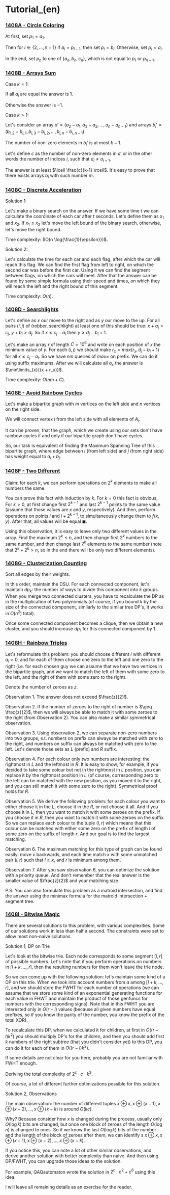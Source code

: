 # Tutorial_(en)


### [1408A - Circle Coloring](../problems/A._Circle_Coloring.md "Grakn Forces 2020")

At first, set $p_1 = a_1$.

Then for $i \in \{2, \ldots, n-1\}$ if $a_i = p_{i-1}$, then set $p_i = b_i$. Otherwise, set $p_i = a_i$.

 In the end, set $p_n$ to one of $\{a_n, b_n, c_n\}$, which is not equal to $p_1$ or $p_{n-1}$.

 
### [1408B - Arrays Sum](../problems/B._Arrays_Sum.md "Grakn Forces 2020")

Case $k = 1$:

If all $a_i$ are equal the answer is $1$.

Otherwise the answer is $-1$.

Case $k > 1$:

Let's consider an array $a' = (a_2 - a_1, a_3 - a_2, \ldots, a_n - a_{n-1})$ and arrays $b_i' = (b_{i, 2} - b_{i, 1}, b_{i, 3} - b_{i, 2}, \ldots, b_{i, n} - b_{i, n-1})$.

The number of non-zero elements in $b_i'$ is at most $k-1$.

Let's define $c$ as the number of non-zero elements in $a'$ or in the other words the number of indices $i$, such that $a_i \neq a_{i+1}$.

The answer is at least $\lceil \frac{c}{k-1} \rceil$. It's easy to prove that there exists arrays $b_i$ with such number $m$.

 
### [1408C - Discrete Acceleration](../problems/C._Discrete_Acceleration.md "Grakn Forces 2020")

Solution $1$:

Let's make a binary search on the answer. If we have some time $t$ we can calculate the coordinate of each car after $t$ seconds. Let's define them as $x_1$ and $x_2$. If $x_1 \leq x_2$ let's move the left bound of the binary search, otherwise, let's move the right bound.

Time complexity: $O(n \log{\frac{1}{\epsilon}})$.

Solution $2$:

Let's calculate the time for each car and each flag, after which the car will reach this flag. We can find the first flag from left to right, on which the second car was before the first car. Using it we can find the segment between flags, on which the cars will meet. After that the answer can be found by some simple formula using their speed and times, on which they will reach the left and the right bound of this segment.

Time complexity: $O(n)$.

 
### [1408D - Searchlights](../problems/D._Searchlights.md "Grakn Forces 2020")

Let's define as $x$ our move to the right and as $y$ our move to the up. For all pairs $(i, j)$ of (robber, searchlight) at least one of this should be true: $x + a_i > c_j$, $y + b_i > d_j$. So if $x \leq c_j - a_i$ then $y \geq d_j - b_i + 1$.

Let's make an array $r$ of length $C = 10^6$ and write on each position of $x$ the minimum value of $y$. For each $(i, j)$ we should make $r_x = max(r_x, d_j - b_i + 1)$ for all $x \leq c_j - a_i$. So we have $nm$ queries of $max=$ on prefix. We can do it using suffix maximums. After we will calculate all $a_x$ the answer is $\min\limits_{x}{(x + r_x)}$.

Time complexity: $O(nm + C)$.

 
### [1408E - Avoid Rainbow Cycles](../problems/E._Avoid_Rainbow_Cycles.md "Grakn Forces 2020")

Let's make a bipartite graph with $m$ vertices on the left side and $n$ vertices on the right side.

We will connect vertex $i$ from the left side with all elements of $A_i$.

It can be proven, that the graph, which we create using our sets don't have rainbow cycles if and only if our bipartite graph don't have cycles.

So, our task is equivalent of finding the Maximum Spanning Tree of this bipartite graph, where edge between $i$ (from left side) and $j$ (from right side) has weight equal to $a_i + b_j$.

 
### [1408F - Two Different](../problems/F._Two_Different.md "Grakn Forces 2020")

Claim: for each $k$, we can perform operations on $2^k$ elements to make all numbers the same.

You can prove this fact with induction by $k$. For $k=0$ this fact is obvious, For $k>0$, at first change first $2^{k-1}$ and last $2^{k-1}$ points to the same value (assume that those values are $x$ and $y$, respectively). And then, perform operations on points $i$ and $i + 2^{k-1}$, to simultaneously change them to $f(x,y)$. After that, all values will be equal $\blacksquare$.

Using this observation, it is easy to leave only two different values in the array. Find the maximum $2^k \leq n$, and then change first $2^k$ numbers to the same number, and then change last $2^k$ elements to the same number (note that $2^k + 2^k > n$, so in the end there will be only two different elements).

 
### [1408G - Clusterization Counting](../problems/G._Clusterization_Counting.md "Grakn Forces 2020")

Sort all edges by their weights. 

In this order, maintain the DSU. For each connected component, let's maintain $dp_k$: the number of ways to divide this component into $k$ groups. When you merge two connected clusters, you have to recalculate the DP as in the multiplication of two polynomials (of course, if you bound $k$ by the size of the connected component, similarly to the similar tree DP's, it works in $O(n^2)$ total).

Once some connected component becomes a clique, then we obtain a new cluster, and you should increase $dp_1$ for this connected component by $1$.

 
### [1408H - Rainbow Triples](../problems/H._Rainbow_Triples.md "Grakn Forces 2020")

Let's reformulate this problem: you should choose different $i$ with different $a_i > 0$, and for each of them choose one zero to the left and one zero to the right (i.e. for each chosen guy we can assume that we have two vertices in the bipartite graph, and we want to match the left of them with some zero to the left, and the right of them with some zero to the right).

Denote the number of zeroes as $z$.

Observation 1. The answer does not exceed $\frac{z}{2}$.

Observation 2. If the number of zeroes to the right of number is $\geq \frac{z}{2}$, then we will always be able to match it with some zeroes to the right (from Observation 2). You can also make a similar symmetrical observation.

Observation 3. Using observation 2, we can separate non-zero numbers into two groups, s.t. numbers on prefix can always be matched with zero to the right, and numbers on suffix can always be matched with zero to the left. Let's denote those sets as $L$ (prefix) and $R$ suffix.

Observation 4. For each colour only two numbers are interesting: the rightmost in $L$ and the leftmost in $R$. It is easy to show, for example, if you decided to take some colour but not in the rightmost in $L$ position, you can replace it by the rightmost position in $L$ (of course, corresponding zero to the left can be matched with the new position, as you moved it to the right, and you can still match it with some zero to the right). Symmetrical proof holds for $R$.

Observation 5. We derive the following problem: for each colour you want to either choose it in the $L$, choose it in the $R$, or not choose it all. And if you choose it in $L$, then you want to match it with some zeroes on the prefix. If you choose it in $R$, then you want to match it with some zeroes on the suffix. So we can replace each colour to the tuple $(l,r)$ which means that this colour can be matched with either some zero on the prefix of length $l$ of some zero on the suffix of length $r$. And our goal is to find the largest matching.

Observation 6. The maximum matching for this type of graph can be found easily: move $x$ backwards, and each time match $x$ with some unmatched pair $(l, r)$ such that $l \geq x$, and $r$ is minimum among them. 

Observation 7. After you saw observation 6, you can optimize the solution with a priority queue. And don't remember that the real answer is the smaller value of $\frac{z}{2}$ and your matching size.

P.S. You can also formulate this problem as a matroid intersection, and find the answer using the minimax formula for the matroid intersection + segment tree.

 
### [1408I - Bitwise Magic](../problems/I._Bitwise_Magic.md "Grakn Forces 2020")

There are several solutions to this problem, with various complexities. Some of our solutions work in less than half a second. The constraints were set to allow most non-naive solutions.

Solution 1, DP on Trie

Let's look at the bitwise trie. Each node corresponds to some segment $[l, r]$ of possible numbers. Let's note that if you perform operations on numbers in $[l + k, \ldots, r]$, then the resulting numbers for them won't leave the trie node.

So we can come up with the following solution: let's maintain some kind of a DP on this trie. When we took into account numbers from $a$ among $[l + k, \ldots, r]$, and we should store the FWHT for each number of operations (we can assume that we store some kind of an exponential generating functions for each value in FHWT and maintain the product of those genfuncs for numbers with the corresponding signs). Note that in this FWHT you are interested only in $O(r - l)$ values (because all given numbers have equal prefixes, so if you know the parity of the number, you know the prefix of the total XOR).

To recalculate this DP, when we calculated it for children, at first in $O((r - l)k^2)$ you should multiply DP's for the children, and then you should add first $k$ numbers of the right subtree (that you didn't consider yet) to this DP, you can do it for each of them in $O((r - l)k^2)$.

If some details are not clear for you here, probably you are not familiar with FWHT enough.

Deriving the total complexity of $2^c \cdot c \cdot k^3$.

Of course, a lot of different further optimizations possible for this solution.

Solution 2, Observations

The main observation: the number of different tuples $x \oplus x, x \oplus (x-1), x \oplus (x-2), \ldots, x \oplus (x - k)$ is around $O(kc)$.

Why? Because consider how $x$ is changed during the process, usually only $O(\log k)$ bits are changed, but once one block of zeroes of the length $O(\log n)$ is changed to ones. So if we know the last $O(\log k)$ bits of the number and the length of the block of zeroes after them, we can identify s $x \oplus x, x \oplus (x-1), x \oplus (x-2), \ldots, x \oplus (x - k)$.

If you notice this, you can note a lot of other similar observations, and derive another solution with better complexity than naive. And then using DP/FWHT, you can upgrade those ideas to the solution.

For example, QAQautomaton wrote the solution in $2^c \cdot c^2 + c^6$ using this idea.

I will leave all remaining details as an exercise for the reader.

